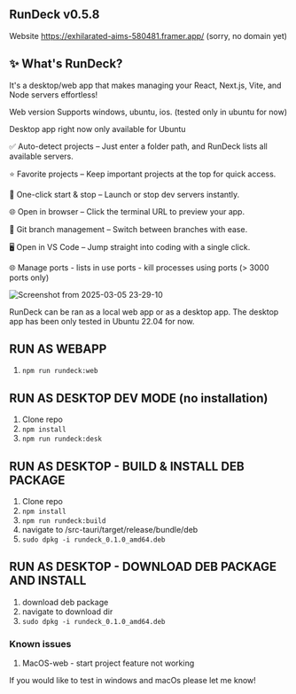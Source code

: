 ## RunDeck v0.5.8

Website https://exhilarated-aims-580481.framer.app/ (sorry, no domain yet)

## ✨ What's RunDeck?

It's a desktop/web app that makes managing your React, Next.js, Vite, and Node servers effortless!

Web version Supports windows, ubuntu, ios. (tested only in ubuntu for now)

Desktop app right now only available for Ubuntu

✅ Auto-detect projects – Just enter a folder path, and RunDeck lists all available servers.

⭐ Favorite projects – Keep important projects at the top for quick access.

🚀 One-click start & stop – Launch or stop dev servers instantly.

🌐 Open in browser – Click the terminal URL to preview your app.

🔁 Git branch management – Switch between branches with ease.

🖥 Open in VS Code – Jump straight into coding with a single click.

🌐 Manage ports - lists in use ports - kill processes using ports (> 3000 ports only)

![Screenshot from 2025-03-05 23-29-10](https://github.com/user-attachments/assets/3284b45c-88c3-4b98-a662-1458deab4128)


RunDeck can be ran as a local web app or as a desktop app. The desktop app has been only tested in Ubuntu 22.04 for now.

## RUN AS WEBAPP
1) ```npm run rundeck:web```

## RUN AS DESKTOP DEV MODE (no installation)
1) Clone repo
2) ```npm install```
3) ```npm run rundeck:desk```

## RUN AS DESKTOP - BUILD & INSTALL DEB PACKAGE
1) Clone repo
2) ```npm install```
3) ```npm run rundeck:build```
4) navigate to /src-tauri/target/release/bundle/deb
5) ```sudo dpkg -i rundeck_0.1.0_amd64.deb```

## RUN AS DESKTOP - DOWNLOAD DEB PACKAGE AND INSTALL
1) download deb package
2) navigate to download dir
3) ```sudo dpkg -i rundeck_0.1.0_amd64.deb```


### Known issues

1) MacOS-web - start project feature not working

If you would like to test in windows and macOs please let me know!

